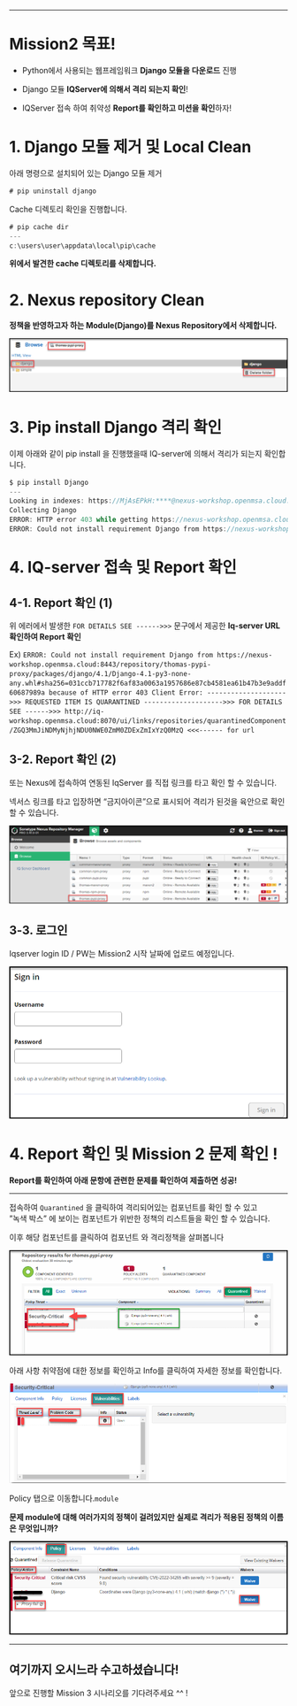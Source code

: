 
* * *

Mission2 목표!
============

*   Python에서 사용되는 웹프레임워크 **Django 모듈을 다운로드** 진행
    
*   Django 모듈 **IQServer에 의해서 격리 되는지 확인**!
    
*   IQServer 접속 하여 취약성 **Report를 확인하고 미션을 확인**하자!
    

1\. Django 모듈 제거 및 Local Clean
==============================

아래 명령으로 설치되어 있는 Django 모듈 제거

```java
# pip uninstall django
```

Cache 디렉토리 확인을 진행합니다.

```java
# pip cache dir
---
c:\users\user\appdata\local\pip\cache
```

**위에서 발견한 cache 디렉토리를 삭제합니다.**

2\. Nexus repository Clean
==========================

**정책을 반영하고자 하는 Module(Django)를 Nexus Repository에서 삭제합니다.**

![](attachments/654868581/654803080.png)

3\. Pip install Django 격리 확인
============================

이제 아래와 같이 pip install 을 진행했을때 IQ-server에 의해서 격리가 되는지 확인합니다.

```java
$ pip install Django
---
Looking in indexes: https://MjAsEPkH:****@nexus-workshop.openmsa.cloud:8443/repository/thomas-pypi-proxy/simple
Collecting Django
ERROR: HTTP error 403 while getting https://nexus-workshop.openmsa.cloud:8443/repository/thomas-pypi-proxy/packages/django/4.1/Django-4.1-py3-none-any.whl#sha256=031ccb717782f6af83a0063a1957686e87cb4581ea61b47b3e9addf60687989a (from https://nexus-workshop.openmsa.cloud:8443/repository/thomas-pypi-proxy/simple/django/) (requires-python:>=3.8)
ERROR: Could not install requirement Django from https://nexus-workshop.openmsa.cloud:8443/repository/thomas-pypi-proxy/packages/django/4.1/Django-4.1-py3-none-any.whl#sha256=031ccb717782f6af83a0063a1957686e87cb4581ea61b47b3e9addf60687989a because of HTTP error 403 Client Error: -------------------->>> REQUESTED ITEM IS QUARANTINED -------------------->>> FOR DETAILS SEE ------>>> http://iq-workshop.openmsa.cloud:8070/ui/links/repositories/quarantinedComponent/ZGQ3MmJiNDMyNjhjNDU0NWE0ZmM0ZDExZmIxYzQ0MzQ <<<------ for url: https://nexus-workshop.openmsa.cloud:8443/repository/thomas-pypi-proxy/packages/django/4.1/Django-4.1-py3-none-any.whl for URL https://nexus-workshop.openmsa.cloud:8443/repository/thomas-pypi-proxy/packages/django/4.1/Django-4.1-py3-none-any.whl#sha256=031ccb717782f6af83a0063a1957686e87cb4581ea61b47b3e9addf60687989a (from https://nexus-workshop.openmsa.cloud:8443/repository/thomas-pypi-proxy/simple/django/) (requires-python:>=3.8)
```

4\. IQ-server 접속 및 Report 확인
============================

4-1. Report 확인 (1)
------------------

위 에러에서 발생한 `FOR DETAILS SEE ------>>>` 문구에서 제공한 **Iq-server URL 확인하여 Report 확인**

Ex) `ERROR: Could not install requirement Django from https://nexus-workshop.openmsa.cloud:8443/repository/thomas-pypi-proxy/packages/django/4.1/Django-4.1-py3-none-any.whl#sha256=031ccb717782f6af83a0063a1957686e87cb4581ea61b47b3e9addf60687989a because of HTTP error 403 Client Error: -------------------->>> REQUESTED ITEM IS QUARANTINED -------------------->>> FOR DETAILS SEE ------>>> http://iq-workshop.openmsa.cloud:8070/ui/links/repositories/quarantinedComponent/ZGQ3MmJiNDMyNjhjNDU0NWE0ZmM0ZDExZmIxYzQ0MzQ <<<------ for url`

3-2. Report 확인 (2)
------------------

또는 Nexus에 접속하여 연동된 IqServer 를 직접 링크를 타고 확인 할 수 있습니다.

넥서스 링크를 타고 입장하면 “금지아이콘”으로 표시되어 격리가 된것을 육안으로 확인 할 수 있습니다.

![](attachments/654868581/654868608.png?width=680)

3-3. 로그인
--------

Iqserver login ID / PW는 Mission2 시작 날짜에 업로드 예정입니다.

![](attachments/654868581/654803097.png?width=566)

4\. Report 확인 및 Mission 2 문제 확인 !
=================================

**Report를 확인하여 아래 문항에 관련한 문제를 확인하여 제출하면 성공!**  
    

* * *

접속하여 `Quarantined` 을 클릭하여 격리되어있는 컴포넌트를 확인 할 수 있고  
”녹색 박스” 에 보이는 컴포넌트가 위반한 정책의 리스트들을 확인 할 수 있습니다.

이후 해당 컴포넌트를 클릭하여 컴포넌트 와 격리정책을 살펴봅니다

![](attachments/654868581/654835869.png)

아래 사항 취약점에 대한 정보를 확인하고 Info를 클릭하여 자세한 정보를 확인합니다.
    

![](attachments/654868581/654901388.png)

Policy 탭으로 이동합니다.`module`

**문제 module에 대해 여러가지의 정책이 걸려있지만 실제로 격리가 적용된 정책의 이름은 무엇입니까?**

![](attachments/654868581/654901398.png)

* * *

여기까지 오시느라 수고하셨습니다!
------------------

앞으로 진행할 Mission 3 시나리오를 기다려주세요 ^^ !
